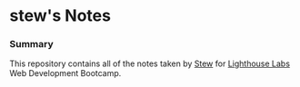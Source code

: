 # stew's Notes

### Summary

This repository contains all of the notes taken by [Stew](https://github.com/stewanoya/) for [Lighthouse Labs](https://www.lighthouselabs.ca/) Web Development Bootcamp.
